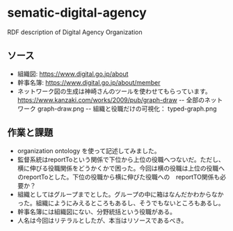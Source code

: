 # sematic-digital-agency
RDF description of Digital Agency Organization

## ソース
- 組織図: https://www.digital.go.jp/about
- 幹事名簿: https://www.digital.go.jp/about/member
- ネットワーク図の生成は神崎さんのツールを使わせてもらっています。 　https://www.kanzaki.com/works/2009/pub/graph-draw
-- 全部のネットワーク graph-draw.png
-- 組織と役職だけの可視化： typed-graph.png

## 作業と課題
- organization ontology を使って記述してみました。
- 監督系統はreportToという関係で下位から上位の役職へつないだ。ただし、横に伸びる役職関係をどうかくかで困った。今回は横の役職は上位の役職へのreportToとした。下位の役職から横に伸びた役職への　reportTO関係も必要か？
- 組織としてはグループまでとした。グループの中に箱はなんだかわからなかった。組織にようにみえるところもあるし、そうでもないところもあるし。
- 幹事名簿には組織図にない、分野統括という役職がある。
- 人名は今回はリテラルとしたが、本当はリソースであるべき。
